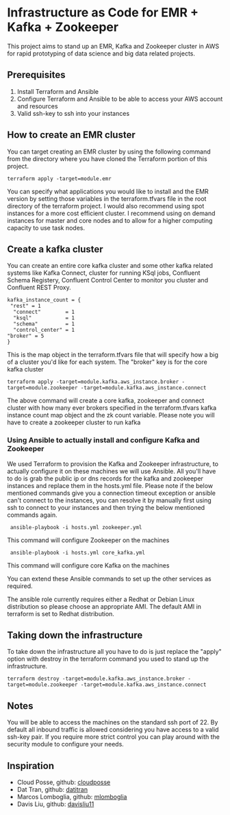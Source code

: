 # Infrastructure as Code for EMR + Kafka + Zookeeper

This project aims to stand up an EMR, Kafka and Zookeeper cluster in AWS for rapid prototyping of data science and big data related projects.

## Prerequisites
1. Install Terraform and Ansible
2. Configure Terraform and Ansible to be able to access your AWS account and resources
3. Valid ssh-key to ssh into your instances 

## How to create an EMR cluster
You can target creating an EMR cluster by using the following command from the directory where you have cloned the Terraform portion of this project.

```
terraform apply -target=module.emr
```
You can specify what applications you would like to install and the EMR version by setting those variables in the terraform.tfvars file in the root directory of the terraform project. I would also recommend using spot instances for a more cost efficient cluster. I recommend using on demand instances for master and core nodes and to allow for a higher computing capacity to use task nodes.
 
## Create a kafka cluster
You can create an entire core kafka cluster and some other kafka related systems like Kafka Connect, cluster for running KSql jobs, Confluent Schema Registery, Confluent Control Center to monitor you cluster and Confluent REST Proxy.

```
kafka_instance_count = {
 "rest" = 1
  "connect"        = 1
  "ksql"           = 1
  "schema"         = 1
  "control_center" = 1
"broker" = 5 
}
```
This is the map object in the terraform.tfvars file that will specify how a big of a cluster you'd like for each system. The "broker" key is for the core kafka cluster

```
terraform apply -target=module.kafka.aws_instance.broker -target=module.zookeeper -target=module.kafka.aws_instance.connect
```
The above command will create a core kafka, zookeeper and connect cluster with how many ever brokers specified in the terraform.tfvars kafka instance count map object and the zk count variable.
Please note you will have to create a zookeeper cluster to run kafka

### Using Ansible to actually install and configure Kafka and Zookeeper

We used Terraform to provision the Kafka and Zookeeper infrastructure, to actually configure it on these machines we will use Ansible. All you'll have to do is grab the public ip or dns records for the kafka and zookeeper instances and replace them in the hosts.yml file. 
Please note if the below mentioned commands give you a connection timeout exception or ansible can't connect to the instances, you can resolve it by manually first using ssh to connect to your instances and then trying the below mentioned commands again.

```
 ansible-playbook -i hosts.yml zookeeper.yml
```
This command will configure Zookeeper on the machines
```
 ansible-playbook -i hosts.yml core_kafka.yml
```
This command will configure core Kafka on the machines

You can extend these Ansible commands to set up the other services as required.

The ansible role currently requires either a Redhat or Debian Linux distribution so please choose an appropriate AMI. The default AMI in terraform is set to Redhat distribution. 


## Taking down the infrastructure

To take down the infrastructure all you have to do is just replace the "apply" option with destroy in the terraform command you used to stand up the infrastructure.

```
terraform destroy -target=module.kafka.aws_instance.broker -target=module.zookeeper -target=module.kafka.aws_instance.connect
```

## Notes

You will be able to access the machines on the standard ssh port of 22. By default all inbound traffic is allowed considering you have access to a valid ssh-key pair. If you require more strict control you can play around with the security module to configure your needs.

## Inspiration
* Cloud Posse, github: [cloudposse](https://github.com/cloudposse)
* Dat Tran, github:  [datitran](https://github.com/datitran)
* Marcos Lomboglia, github: [mlomboglia](https://github.com/mlomboglia)
* Davis Liu, github: [davisliu11](https://github.com/davisliu11)

